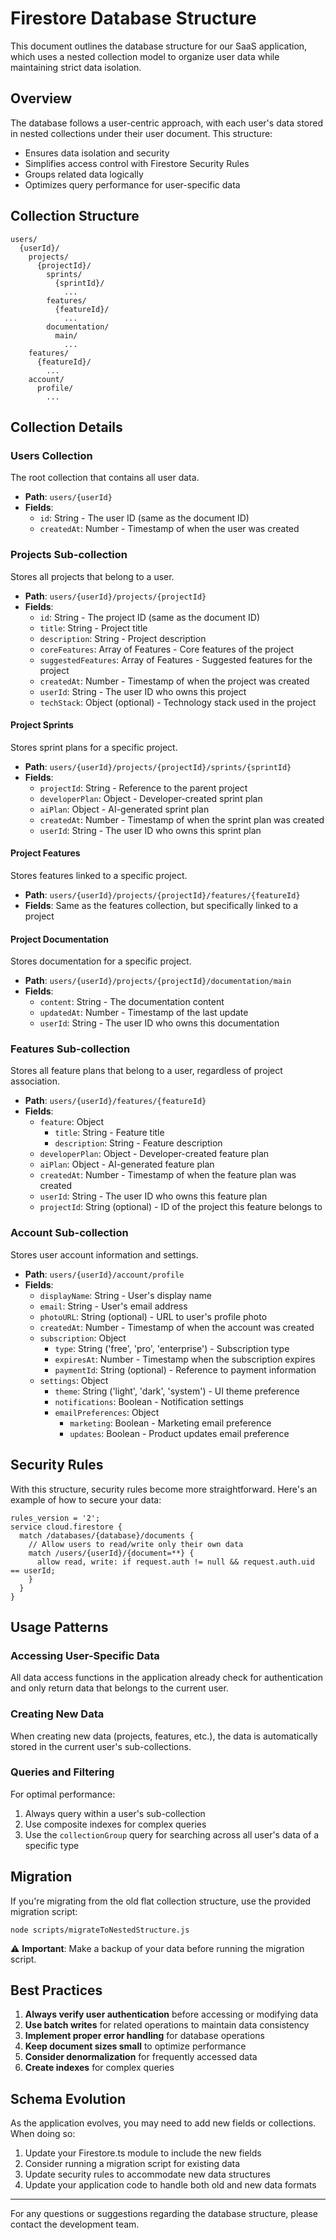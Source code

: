 # Firestore Database Structure

This document outlines the database structure for our SaaS application, which uses a nested collection model to organize user data while maintaining strict data isolation.

## Overview

The database follows a user-centric approach, with each user's data stored in nested collections under their user document. This structure:

- Ensures data isolation and security
- Simplifies access control with Firestore Security Rules
- Groups related data logically
- Optimizes query performance for user-specific data

## Collection Structure

```
users/
  {userId}/
    projects/
      {projectId}/
        sprints/
          {sprintId}/
            ...
        features/
          {featureId}/
            ...
        documentation/
          main/
            ...
    features/
      {featureId}/
        ...
    account/
      profile/
        ...
```

## Collection Details

### Users Collection

The root collection that contains all user data.

- **Path**: `users/{userId}`
- **Fields**:
  - `id`: String - The user ID (same as the document ID)
  - `createdAt`: Number - Timestamp of when the user was created

### Projects Sub-collection

Stores all projects that belong to a user.

- **Path**: `users/{userId}/projects/{projectId}`
- **Fields**:
  - `id`: String - The project ID (same as the document ID)
  - `title`: String - Project title
  - `description`: String - Project description
  - `coreFeatures`: Array of Features - Core features of the project
  - `suggestedFeatures`: Array of Features - Suggested features for the project
  - `createdAt`: Number - Timestamp of when the project was created
  - `userId`: String - The user ID who owns this project
  - `techStack`: Object (optional) - Technology stack used in the project

#### Project Sprints

Stores sprint plans for a specific project.

- **Path**: `users/{userId}/projects/{projectId}/sprints/{sprintId}`
- **Fields**:
  - `projectId`: String - Reference to the parent project
  - `developerPlan`: Object - Developer-created sprint plan
  - `aiPlan`: Object - AI-generated sprint plan
  - `createdAt`: Number - Timestamp of when the sprint plan was created
  - `userId`: String - The user ID who owns this sprint plan

#### Project Features

Stores features linked to a specific project.

- **Path**: `users/{userId}/projects/{projectId}/features/{featureId}`
- **Fields**: Same as the features collection, but specifically linked to a project

#### Project Documentation

Stores documentation for a specific project.

- **Path**: `users/{userId}/projects/{projectId}/documentation/main`
- **Fields**:
  - `content`: String - The documentation content
  - `updatedAt`: Number - Timestamp of the last update
  - `userId`: String - The user ID who owns this documentation

### Features Sub-collection

Stores all feature plans that belong to a user, regardless of project association.

- **Path**: `users/{userId}/features/{featureId}`
- **Fields**:
  - `feature`: Object
    - `title`: String - Feature title
    - `description`: String - Feature description
  - `developerPlan`: Object - Developer-created feature plan
  - `aiPlan`: Object - AI-generated feature plan
  - `createdAt`: Number - Timestamp of when the feature plan was created
  - `userId`: String - The user ID who owns this feature plan
  - `projectId`: String (optional) - ID of the project this feature belongs to

### Account Sub-collection

Stores user account information and settings.

- **Path**: `users/{userId}/account/profile`
- **Fields**:
  - `displayName`: String - User's display name
  - `email`: String - User's email address
  - `photoURL`: String (optional) - URL to user's profile photo
  - `createdAt`: Number - Timestamp of when the account was created
  - `subscription`: Object
    - `type`: String ('free', 'pro', 'enterprise') - Subscription type
    - `expiresAt`: Number - Timestamp when the subscription expires
    - `paymentId`: String (optional) - Reference to payment information
  - `settings`: Object
    - `theme`: String ('light', 'dark', 'system') - UI theme preference
    - `notifications`: Boolean - Notification settings
    - `emailPreferences`: Object
      - `marketing`: Boolean - Marketing email preference
      - `updates`: Boolean - Product updates email preference

## Security Rules

With this structure, security rules become more straightforward. Here's an example of how to secure your data:

```rules
rules_version = '2';
service cloud.firestore {
  match /databases/{database}/documents {
    // Allow users to read/write only their own data
    match /users/{userId}/{document=**} {
      allow read, write: if request.auth != null && request.auth.uid == userId;
    }
  }
}
```

## Usage Patterns

### Accessing User-Specific Data

All data access functions in the application already check for authentication and only return data that belongs to the current user.

### Creating New Data

When creating new data (projects, features, etc.), the data is automatically stored in the current user's sub-collections.

### Queries and Filtering

For optimal performance:

1. Always query within a user's sub-collection
2. Use composite indexes for complex queries
3. Use the `collectionGroup` query for searching across all user's data of a specific type

## Migration

If you're migrating from the old flat collection structure, use the provided migration script:

```
node scripts/migrateToNestedStructure.js
```

⚠️ **Important**: Make a backup of your data before running the migration script.

## Best Practices

1. **Always verify user authentication** before accessing or modifying data
2. **Use batch writes** for related operations to maintain data consistency
3. **Implement proper error handling** for database operations
4. **Keep document sizes small** to optimize performance
5. **Consider denormalization** for frequently accessed data
6. **Create indexes** for complex queries

## Schema Evolution

As the application evolves, you may need to add new fields or collections. When doing so:

1. Update your Firestore.ts module to include the new fields
2. Consider running a migration script for existing data
3. Update security rules to accommodate new data structures
4. Update your application code to handle both old and new data formats

---

For any questions or suggestions regarding the database structure, please contact the development team. 